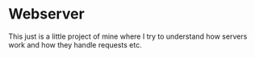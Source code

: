 # Webserver
This just is a little project of mine where I try to understand how servers work and how they handle requests etc.

